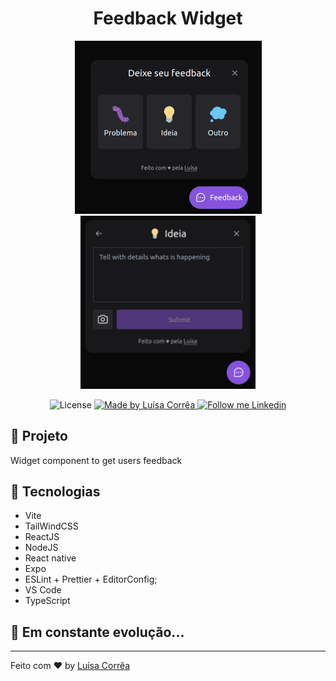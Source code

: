 <h1 align="center">
	Feedback Widget
</h1>

<p align="center">
  <img src="./src/assets/Selection_831.png" alt="Widget"/>
  <img src="./src/assets/Selection_832.png" alt="Widget" width="280"/>
</p>

<p align="center">
  <img alt="License" src="https://img.shields.io/badge/license-MIT-2ecc71">

  <a href="https://github.com/LuisaFC">
    <img alt="Made by Luísa Corrêa" src="https://img.shields.io/badge/Made%20by-Luisa%20Correa-2ecc71">
  </a>

  <a href="https://www.linkedin.com/in/luisafcorrea/" target="_blank">
    <img alt="Follow me Linkedin" src="https://img.shields.io/badge/Follow%20up-luisafcorrea-2ecc71?style=social&logo=linkedin">
  </a>
</p>

## 🚀 Projeto

Widget component to get users feedback

## 🔧 Tecnologias

- Vite
- TailWindCSS
- ReactJS
- NodeJS
- React native
- Expo
- ESLint + Prettier + EditorConfig;
- VS Code
- TypeScript

## 🚀 **Em constante evolução...**

---

Feito com ♥ by [Luísa Corrêa](https://www.linkedin.com/in/luisafcorrea/)